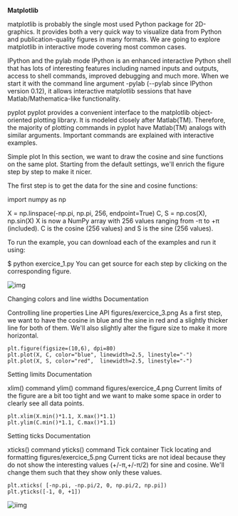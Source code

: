 **Matplotlib**

matplotlib is probably the single most used Python package for 2D-graphics. It provides both a very quick way to visualize data from Python and publication-quality figures in many formats. We are going to explore matplotlib in interactive mode covering most common cases.

IPython and the pylab mode
IPython is an enhanced interactive Python shell that has lots of interesting features including named inputs and outputs, access to shell commands, improved debugging and much more. When we start it with the command line argument -pylab (--pylab since IPython version 0.12), it allows interactive matplotlib sessions that have Matlab/Mathematica-like functionality.

pyplot
pyplot provides a convenient interface to the matplotlib object-oriented plotting library. It is modeled closely after Matlab(TM). Therefore, the majority of plotting commands in pyplot have Matlab(TM) analogs with similar arguments. Important commands are explained with interactive examples.

Simple plot
In this section, we want to draw the cosine and sine functions on the same plot. Starting from the default settings, we'll enrich the figure step by step to make it nicer.

The first step is to get the data for the sine and cosine functions:

import numpy as np

X = np.linspace(-np.pi, np.pi, 256, endpoint=True)
C, S = np.cos(X), np.sin(X)
X is now a NumPy array with 256 values ranging from -π to +π (included). C is the cosine (256 values) and S is the sine (256 values).

To run the example, you can download each of the examples and run it using:

$ python exercice_1.py
You can get source for each step by clicking on the corresponding figure.

![img](https://github.com/rougier/matplotlib-tutorial/raw/master/figures/exercice_1.png)

Changing colors and line widths
Documentation

Controlling line properties
Line API
figures/exercice_3.png
As a first step, we want to have the cosine in blue and the sine in red and a slightly thicker line for both of them. We'll also slightly alter the figure size to make it more horizontal.

```
plt.figure(figsize=(10,6), dpi=80)
plt.plot(X, C, color="blue", linewidth=2.5, linestyle="-")
plt.plot(X, S, color="red",  linewidth=2.5, linestyle="-")
```
Setting limits
Documentation

xlim() command
ylim() command
figures/exercice_4.png
Current limits of the figure are a bit too tight and we want to make some space in order to clearly see all data points.

```
plt.xlim(X.min()*1.1, X.max()*1.1)
plt.ylim(C.min()*1.1, C.max()*1.1)
```
Setting ticks
Documentation

xticks() command
yticks() command
Tick container
Tick locating and formatting
figures/exercice_5.png
Current ticks are not ideal because they do not show the interesting values (+/-π,+/-π/2) for sine and cosine. We'll change them such that they show only these values.

```
plt.xticks( [-np.pi, -np.pi/2, 0, np.pi/2, np.pi])
plt.yticks([-1, 0, +1])
```
![iimg](https://github.com/rougier/matplotlib-tutorial/raw/master/figures/exercice_5.png)
